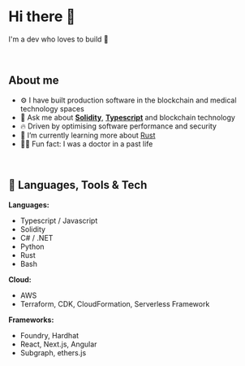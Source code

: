 # Hi there 🤗

I'm a dev who loves to build 👷

</br>

## About me

- ⚙️ I have built production software in the blockchain and medical technology spaces
- 💬 Ask me about **[Solidity](https://soliditylang.org/)**, **[Typescript](https://www.typescriptlang.org/)** and blockchain technology
- 🔥 Driven by optimising software performance and security
- 🌱 I’m currently learning more about [Rust](https://www.rust-lang.org/)
- 👨‍⚕️ Fun fact: I was a doctor in a past life

</br>

## 🔨 Languages, Tools & Tech

**Languages:** 
- Typescript / Javascript
- Solidity
- C# / .NET
- Python
- Rust
- Bash

**Cloud:** 
- AWS
- Terraform, CDK, CloudFormation, Serverless Framework

**Frameworks:** 
- Foundry, Hardhat
- React, Next.js, Angular
- Subgraph, ethers.js

<!--
**kyzooghost/kyzooghost** is a ✨ _special_ ✨ repository because its `README.md` (this file) appears on your GitHub profile.

Here are some ideas to get you started:

- 🔭 I’m currently working on ...
- 🌱 I’m currently learning ...
- 👯 I’m looking to collaborate on ...
- 🤔 I’m looking for help with ...
- 💬 Ask me about ...
- 📫 How to reach me: ...
- 😄 Pronouns: ...
- ⚡ Fun fact: ...
-->
